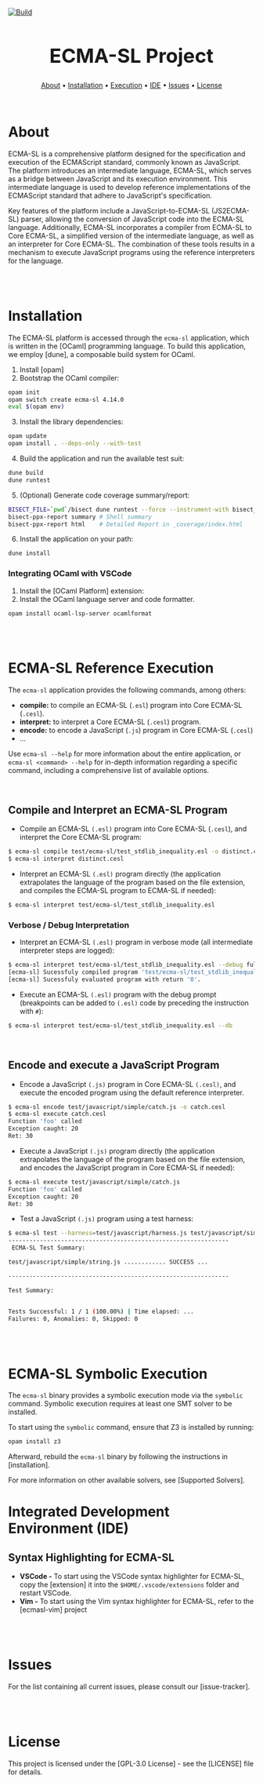 [![Build](https://github.com/formalsec/ECMA-SL/actions/workflows/build.yml/badge.svg?branch=main)](https://github.com/formalsec/ECMA-SL/actions/workflows/build.yml)

<h1 align="center", style="font-size: 40px">ECMA-SL Project</h1>

<p align="center">
  <a href="#about">About</a> •
  <a href="#installation">Installation</a> •
  <a href="#ecma-sl-execution">Execution</a> •
  <a href="#integrated-development-environment-ide">IDE</a> •
  <a href="#issues">Issues</a> •
  <a href="#license">License</a>
</p>

<br>

# About

ECMA-SL is a comprehensive platform designed for the specification and execution of the ECMAScript standard, commonly known as JavaScript.
The platform introduces an intermediate language, ECMA-SL, which
serves as a bridge between JavaScript and its execution environment.
This intermediate language is used to develop reference implementations of the ECMAScript standard that adhere to JavaScript's specification.

Key features of the platform include a JavaScript-to-ECMA-SL (JS2ECMA-SL) parser, allowing the conversion of JavaScript code into the ECMA-SL language.
Additionally, ECMA-SL incorporates a compiler from ECMA-SL to Core ECMA-SL, a simplified version of the intermediate language, as well as an interpreter for Core ECMA-SL.
The combination of these tools results in a mechanism to execute JavaScript programs using the reference interpreters for the language.

<br>
<br>





# Installation

The ECMA-SL platform is accessed through the `ecma-sl` application, which is written in the [OCaml] programming language.
To build this application, we employ [dune], a composable build system for OCaml.

1. Install [opam]
2. Bootstrap the OCaml compiler:
<!-- $MDX skip -->
```sh
opam init
opam switch create ecma-sl 4.14.0
eval $(opam env)
```

3. Install the library dependencies:
<!-- $MDX skip -->
```sh
opam update
opam install . --deps-only --with-test
```

4. Build the application and run the available test suit:
<!-- $MDX skip -->
```sh
dune build
dune runtest
```

5. (Optional) Generate code coverage summary/report:
<!-- $MDX skip -->
```sh
BISECT_FILE=`pwd`/bisect dune runtest --force --instrument-with bisect_ppx
bisect-ppx-report summary # Shell summary
bisect-ppx-report html    # Detailed Report in _coverage/index.html
```

6. Install the application on your path:
<!-- $MDX skip -->
```sh
dune install
```

### Integrating OCaml with VSCode

1. Install the [OCaml Platform] extension:
2. Install the OCaml language server and code formatter.
```
opam install ocaml-lsp-server ocamlformat
```

<br>
<br>





# ECMA-SL Reference Execution

The `ecma-sl` application provides the following commands, among others:

- **compile:** to compile an ECMA-SL (`.esl`) program into Core ECMA-SL (`.cesl`).
- **interpret:** to interpret a Core ECMA-SL (`.cesl`) program.
- **encode:** to encode a JavaScript (`.js`) program in Core ECMA-SL (`.cesl`)
- ...

Use `ecma-sl --help` for more information about the entire application, or `ecma-sl <command> --help` for in-depth information regarding a specific command, including a comprehensive list of available options.

<br>

## Compile and Interpret an ECMA-SL Program

- Compile an ECMA-SL `(.esl)` program into Core ECMA-SL (`.cesl`), and interpret the Core ECMA-SL program:
```sh
$ ecma-sl compile test/ecma-sl/test_stdlib_inequality.esl -o distinct.cesl
$ ecma-sl interpret distinct.cesl
```

- Interpret an ECMA-SL `(.esl)` program directly (the application extrapolates the language of the program based on the file extension, and compiles the ECMA-SL program to ECMA-SL if needed):
```sh
$ ecma-sl interpret test/ecma-sl/test_stdlib_inequality.esl
```

### Verbose / Debug Interpretation

- Interpret an ECMA-SL `(.esl)` program in verbose mode (all intermediate interpreter steps are logged):
```sh
$ ecma-sl interpret test/ecma-sl/test_stdlib_inequality.esl --debug full
[ecma-sl] Sucessfuly compiled program 'test/ecma-sl/test_stdlib_inequality.esl'.
[ecma-sl] Sucessfuly evaluated program with return '0'.
```

- Execute an ECMA-SL `(.esl)` program with the debug prompt (breakpoints can be added to `(.esl)` code by preceding the instruction with `#`):
```sh
$ ecma-sl interpret test/ecma-sl/test_stdlib_inequality.esl --db
```

<br>

## Encode and execute a JavaScript Program

- Encode a JavaScript `(.js)` program in Core ECMA-SL `(.cesl)`, and execute the encoded program using the default reference interpreter.
```sh
$ ecma-sl encode test/javascript/simple/catch.js -o catch.cesl
$ ecma-sl execute catch.cesl
Function 'foo' called
Exception caught: 20
Ret: 30
```

- Execute a JavaScript `(.js)` program directly (the application extrapolates the language of the program based on the file extension, and encodes the JavaScript program in Core ECMA-SL if needed):
```sh
$ ecma-sl execute test/javascript/simple/catch.js
Function 'foo' called
Exception caught: 20
Ret: 30
```

- Test a JavaScript `(.js)` program using a test harness:
```sh
$ ecma-sl test --harness=test/javascript/harness.js test/javascript/simple/string.js
---------------------------------------------------------------
 ECMA-SL Test Summary:

test/javascript/simple/string.js ............ SUCCESS ...

---------------------------------------------------------------

Test Summary:


Tests Successful: 1 / 1 (100.00%) | Time elapsed: ...
Failures: 0, Anomalies: 0, Skipped: 0
```

<br>
<br>



# ECMA-SL Symbolic Execution

The `ecma-sl` binary provides a symbolic execution mode via the `symbolic` command.
Symbolic execution requires at least one SMT solver to be installed.

To start using the `symbolic` command, ensure that Z3 is installed by running:

<!-- $MDX skip -->
```sh
opam install z3
```

Afterward, rebuild the `ecma-sl` binary by following the instructions in [installation].

For more information on other available solvers, see [Supported Solvers].


# Integrated Development Environment (IDE)

## Syntax Highlighting for ECMA-SL

- **VSCode -** To start using the VSCode syntax highlighter for ECMA-SL, copy the [extension] it into the `$HOME/.vscode/extensions` folder and restart VSCode.
- **Vim -** To start using the Vim syntax highlighter for ECMA-SL, refer to the [ecmasl-vim] project

<br>
<br>





# Issues

For the list containing all current issues, please consult our [issue-tracker].

<br>
<br>





# License

This project is licensed under the [GPL-3.0 License] - see the [LICENSE] file for details.
